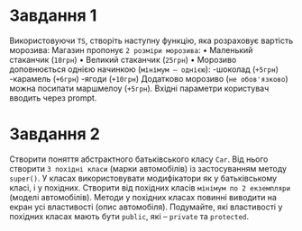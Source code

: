 # Завдання 1

Використовуючи `TS`, створіть наступну функцію, яка розраховує вартість морозива:
Магазин пропонує `2 розміри морозива`:
• Маленький стаканчик (`10грн`)
• Великий стаканчик (`25грн`)
• Морозиво доповнюється однією начинкою (`мінімум – однією`):
-шоколад (`+5грн`)
-карамель (`+6грн`)
-ягоди (`+10грн`)
Додатково морозиво (`не обов'язково`) можна посипати маршмелоу (`+5грн`).
Вхідні параметри користувач вводить через prompt.

# Завдання 2

Створити поняття абстрактного батьківського класу `Car`.
Від нього створити `3 похідні класи` (марки автомобілів) із застосуванням методу `super()`.
У класах використовувати модифікатори як у батьківському класі, і у похідних.
Створити від похідних класів `мінімум по 2 екземпляри` (моделі автомобілів).
Методи у похідних класах повинні виводити на екран усі властивості (опис автомобіля).
Подумайте, які властивості у похідних класах мають бути `public`, які – `private` та `protected`.
